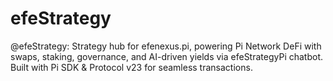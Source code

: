 # efeStrategy
@efeStrategy: Strategy hub for efenexus.pi, powering Pi Network DeFi with swaps, staking, governance, and AI-driven yields via efeStrategyPi chatbot. Built with Pi SDK &amp; Protocol v23 for seamless transactions.
